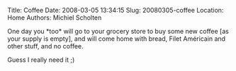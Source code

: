 Title: Coffee
Date: 2008-03-05 13:34:15
Slug: 20080305-coffee
Location: Home
Authors: Michiel Scholten

<p>One day you *too* will go to your grocery store to buy some new coffee [as your supply is empty], and will come home with bread, Filet Am&eacute;ricain and other stuff, and no coffee.</p>

<p>Guess I really need it ;)</p>